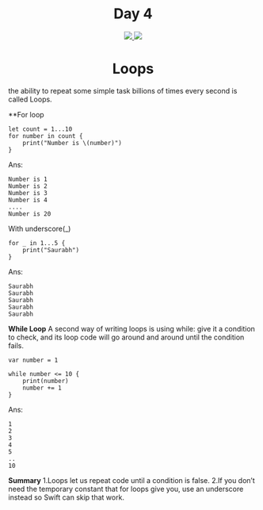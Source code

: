 <div align='center'>
    <h1>Day 4</h1> 
    <a class="header-badge" target="_blank" href="https://www.linkedin.com/in/saurabhmchavan/">
          <img src="https://img.shields.io/badge/style--5eba00.svg?label=LinkedIn&logo=linkedin&style=social">
    </a>   
    <a class="header-badge" target="_blank" href="https://twitter.com/100rabhcsmc">
          <img src="https://img.shields.io/badge/style--5eba00.svg?label=twitter&logo=twitter&style=social">
    </a>
 </div>

<div align='center'>
    <h1> Loops</h1> 
</div>

the ability to repeat some simple task billions of times every second is called Loops.

\*\*For loop

```
let count = 1...10
for number in count {
    print("Number is \(number)")
}
```

Ans:

```
Number is 1
Number is 2
Number is 3
Number is 4
....
Number is 20
```

With underscore(\_)

```
for _ in 1...5 {
    print("Saurabh")
}
```

Ans:

```
Saurabh
Saurabh
Saurabh
Saurabh
Saurabh
```

**While Loop**
A second way of writing loops is using while: give it a condition to check, and its loop code will go around and around until the condition fails.

```
var number = 1

while number <= 10 {
    print(number)
    number += 1
}

```

Ans:

```
1
2
3
4
5
..
10
```

**Summary**
1.Loops let us repeat code until a condition is false.
2.If you don’t need the temporary constant that for loops give you, use an underscore instead so Swift can skip that work.

